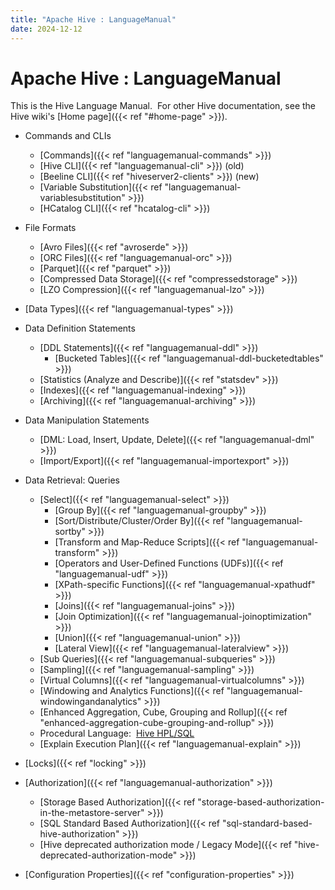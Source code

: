 ```yaml
---
title: "Apache Hive : LanguageManual"
date: 2024-12-12
---
```


# Apache Hive : LanguageManual

This is the Hive Language Manual.  For other Hive documentation, see the Hive wiki's [Home page]({{< ref "#home-page" >}}).

* Commands and CLIs  

	+ [Commands]({{< ref "languagemanual-commands" >}})
	+ [Hive CLI]({{< ref "languagemanual-cli" >}}) (old)
	+ [Beeline CLI]({{< ref "hiveserver2-clients" >}}) (new)
	+ [Variable Substitution]({{< ref "languagemanual-variablesubstitution" >}})
	+ [HCatalog CLI]({{< ref "hcatalog-cli" >}})
* File Formats
	+ [Avro Files]({{< ref "avroserde" >}})
	+ [ORC Files]({{< ref "languagemanual-orc" >}})
	+ [Parquet]({{< ref "parquet" >}})
	+ [Compressed Data Storage]({{< ref "compressedstorage" >}})
	+ [LZO Compression]({{< ref "languagemanual-lzo" >}})
* [Data Types]({{< ref "languagemanual-types" >}})
* Data Definition Statements
	+ [DDL Statements]({{< ref "languagemanual-ddl" >}})
		- [Bucketed Tables]({{< ref "languagemanual-ddl-bucketedtables" >}})
	+ [Statistics (Analyze and Describe)]({{< ref "statsdev" >}})
	+ [Indexes]({{< ref "languagemanual-indexing" >}})
	+ [Archiving]({{< ref "languagemanual-archiving" >}})
* Data Manipulation Statements
	+ [DML: Load, Insert, Update, Delete]({{< ref "languagemanual-dml" >}})
	+ [Import/Export]({{< ref "languagemanual-importexport" >}})
* Data Retrieval: Queries  

	+ [Select]({{< ref "languagemanual-select" >}})
		- [Group By]({{< ref "languagemanual-groupby" >}})
		- [Sort/Distribute/Cluster/Order By]({{< ref "languagemanual-sortby" >}})
		- [Transform and Map-Reduce Scripts]({{< ref "languagemanual-transform" >}})
		- [Operators and User-Defined Functions (UDFs)]({{< ref "languagemanual-udf" >}})
		- [XPath-specific Functions]({{< ref "languagemanual-xpathudf" >}})
		- [Joins]({{< ref "languagemanual-joins" >}})
		- [Join Optimization]({{< ref "languagemanual-joinoptimization" >}})
		- [Union]({{< ref "languagemanual-union" >}})
		- [Lateral View]({{< ref "languagemanual-lateralview" >}})
	+ [Sub Queries]({{< ref "languagemanual-subqueries" >}})
	+ [Sampling]({{< ref "languagemanual-sampling" >}})
	+ [Virtual Columns]({{< ref "languagemanual-virtualcolumns" >}})
	+ [Windowing and Analytics Functions]({{< ref "languagemanual-windowingandanalytics" >}})
	+ [Enhanced Aggregation, Cube, Grouping and Rollup]({{< ref "enhanced-aggregation-cube-grouping-and-rollup" >}})
	+ Procedural Language:  [Hive HPL/SQL](https://cwiki.apache.org/confluence/pages/viewpage.action?pageId=hive-hpl-sql)
	+ [Explain Execution Plan]({{< ref "languagemanual-explain" >}})
* [Locks]({{< ref "locking" >}})
* [Authorization]({{< ref "languagemanual-authorization" >}})
	+ [Storage Based Authorization]({{< ref "storage-based-authorization-in-the-metastore-server" >}})
	+ [SQL Standard Based Authorization]({{< ref "sql-standard-based-hive-authorization" >}})
	+ [Hive deprecated authorization mode / Legacy Mode]({{< ref "hive-deprecated-authorization-mode" >}})
* [Configuration Properties]({{< ref "configuration-properties" >}})

 

 

